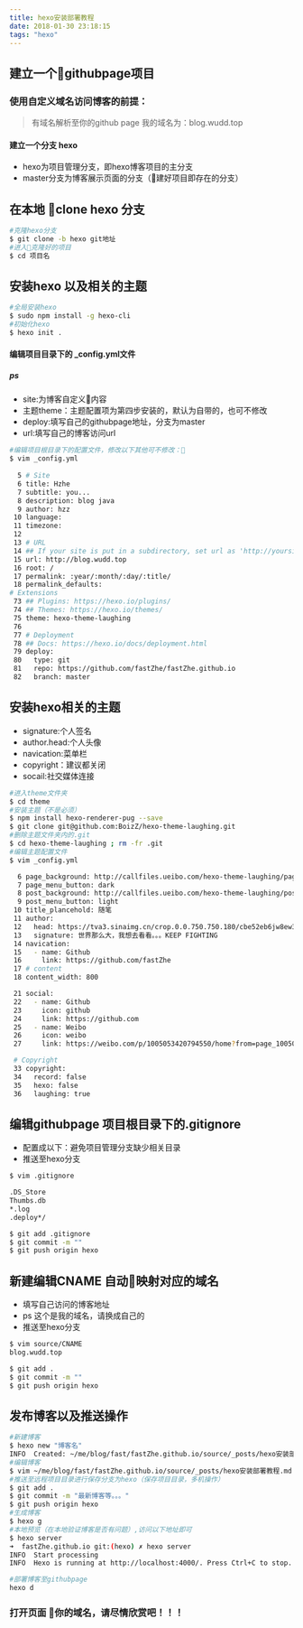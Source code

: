 ```yaml
---
title: hexo安装部署教程
date: 2018-01-30 23:18:15
tags: "hexo"
---
```

##    建立一个githubpage项目
### 使用自定义域名访问博客的前提：
> 有域名解析至你的github page 我的域名为：blog.wudd.top


####   建立一个分支 hexo
* hexo为项目管理分支，即hexo博客项目的主分支
* master分支为博客展示页面的分支（建好项目即存在的分支）

##  在本地 clone hexo 分支

```bash
#克隆hexo分支
$ git clone -b hexo git地址
#进入克隆好的项目
$ cd 项目名
```
##  安装hexo 以及相关的主题
```bash
#全局安装hexo
$ sudo npm install -g hexo-cli
#初始化hexo
$ hexo init .
```
####  编辑项目目录下的 _config.yml文件
##### ps
* site:为博客自定义内容
* 主题theme：主题配置项为第四步安装的，默认为自带的，也可不修改
* deploy:填写自己的githubpage地址，分支为master
* url:填写自己的博客访问url
```bash
#编辑项目根目录下的配置文件，修改以下其他可不修改：
$ vim _config.yml
 
  5 # Site
  6 title: Hzhe
  7 subtitle: you...
  8 description: blog java
  9 author: hzz
 10 language:
 11 timezone:
 12
 13 # URL
 14 ## If your site is put in a subdirectory, set url as 'http://yoursite.com/ch    ild' and root as '/child/'
 15 url: http://blog.wudd.top
 16 root: /
 17 permalink: :year/:month/:day/:title/
 18 permalink_defaults:
# Extensions
 73 ## Plugins: https://hexo.io/plugins/
 74 ## Themes: https://hexo.io/themes/ 
 75 theme: hexo-theme-laughing
 76
 77 # Deployment
 78 ## Docs: https://hexo.io/docs/deployment.html
 79 deploy:
 80   type: git
 81   repo: https://github.com/fastZhe/fastZhe.github.io
 82   branch: master

```
##  安装hexo相关的主题
* signature:个人签名
* author.head:个人头像
* navication:菜单栏
* copyright：建议都关闭
* socail:社交媒体连接
```bash
#进入theme文件夹
$ cd theme
#安装主题（不是必须）
$ npm install hexo-renderer-pug --save
$ git clone git@github.com:BoizZ/hexo-theme-laughing.git
#删除主题文件夹内的.git
$ cd hexo-theme-laughing ; rm -fr .git
#编辑主题配置文件
$ vim _config.yml

  6 page_background: http://callfiles.ueibo.com/hexo-theme-laughing/page_backgro    und.jpg
  7 page_menu_button: dark
  8 post_background: http://callfiles.ueibo.com/hexo-theme-laughing/post_backgro    und.jpg
  9 post_menu_button: light
 10 title_plancehold: 随笔
 11 author:
 12   head: https://tva3.sinaimg.cn/crop.0.0.750.750.180/cbe52eb6jw8ew3l78tj4qj2    0ku0kv75s.jpg
 13   signature: 世界那么大，我想去看看。。。KEEP FIGHTING
 14 navication:
 15   - name: Github
 16     link: https://github.com/fastZhe
 17 # content
 18 content_width: 800

 21 social:
 22   - name: Github
 23     icon: github
 24     link: https://github.com
 25   - name: Weibo
 26     icon: weibo
 27     link: https://weibo.com/p/1005053420794550/home?from=page_100505&mod=TAB    &is_all=1

 # Copyright
 33 copyright:
 34   record: false
 35   hexo: false
 36   laughing: true
```

##  编辑githubpage 项目根目录下的.gitignore
* 配置成以下：避免项目管理分支缺少相关目录
* 推送至hexo分支
```bash
$ vim .gitignore

.DS_Store
Thumbs.db
*.log
.deploy*/

$ git add .gitignore 
$ git commit -m ""
$ git push origin hexo
```

##  新建编辑CNAME 自动映射对应的域名
* 填写自己访问的博客地址
* ps 这个是我的域名，请换成自己的
* 推送至hexo分支
```bash
$ vim source/CNAME
blog.wudd.top

$ git add . 
$ git commit -m ""
$ git push origin hexo
```


##  发布博客以及推送操作
```bash
#新建博客
$ hexo new "博客名"
INFO  Created: ~/me/blog/fast/fastZhe.github.io/source/_posts/hexo安装部署教程.md
#编辑博客
$ vim ~/me/blog/fast/fastZhe.github.io/source/_posts/hexo安装部署教程.md
#推送至远程项目目录进行保存分支为hexo（保存项目目录，多机操作）
$ git add .
$ git commit -m "最新博客等。。。"
$ git push origin hexo
#生成博客
$ hexo g
#本地预览（在本地验证博客是否有问题）,访问以下地址即可
$ hexo server
➜  fastZhe.github.io git:(hexo) ✗ hexo server
INFO  Start processing
INFO  Hexo is running at http://localhost:4000/. Press Ctrl+C to stop.

#部署博客至githubpage
hexo d
```

### 打开页面 你的域名，请尽情欣赏吧！！！
